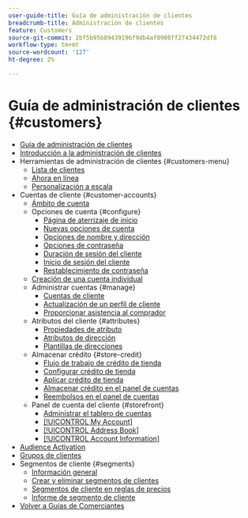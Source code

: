 ```yaml
---
user-guide-title: Guía de administración de clientes
breadcrumb-title: Administración de clientes
feature: Customers
source-git-commit: 2bf5b95b89439196f9db4af0908ff27434472df8
workflow-type: tm+mt
source-wordcount: '127'
ht-degree: 2%

---
```



# Guía de administración de clientes {#customers}

+ [Guía de administración de clientes](guide-overview.md)
+ [Introducción a la administración de clientes](customers-introduction.md)
+ Herramientas de administración de clientes {#customers-menu}
   + [Lista de clientes](customers-all.md)
   + [Ahora en línea](now-online.md)
   + [Personalización a escala](personalize-scale.md)
+ Cuentas de cliente {#customer-accounts}
   + [Ámbito de cuenta](customer-account-scope.md)
   + Opciones de cuenta {#configure}
      + [Página de aterrizaje de inicio](login-landing-page.md)
      + [Nuevas opciones de cuenta](account-options-new.md)
      + [Opciones de nombre y dirección](name-address-options.md)
      + [Opciones de contraseña](password-options.md)
      + [Duración de sesión del cliente](customer-online-options.md)
      + [Inicio de sesión del cliente](customer-sign-in.md)
      + [Restablecimiento de contraseña](password-reset.md)
   + [Creación de una cuenta individual](account-create.md)
   + Administrar cuentas {#manage}
      + [Cuentas de cliente](manage-account.md)
      + [Actualización de un perfil de cliente](update-account.md)
      + [Proporcionar asistencia al comprador](login-as-customer.md)
   + Atributos del cliente {#attributes}
      + [Propiedades de atributo](attribute-properties.md)
      + [Atributos de dirección](address-attributes.md)
      + [Plantillas de direcciones](address-templates.md)
   + Almacenar crédito {#store-credit}
      + [Flujo de trabajo de crédito de tienda](store-credit.md)
      + [Configurar crédito de tienda](credit-configure.md)
      + [Aplicar crédito de tienda](store-credit-using.md)
      + [Almacenar crédito en el panel de cuentas](account-dashboard-store-credit.md)
      + [Reembolsos en el panel de cuentas](refunds-customer-account.md)
   + Panel de cuenta del cliente {#storefront}
      + [Administrar el tablero de cuentas](account-dashboard.md)
      + [[!UICONTROL My Account]](account-dashboard-my-account.md)
      + [[!UICONTROL Address Book]](account-dashboard-address-book.md)
      + [[!UICONTROL Account Information]](account-dashboard-account-information.md)
+ [Audience Activation](audience-activation.md)
+ [Grupos de clientes](customer-groups.md)
+ Segmentos de cliente {#segments}
   + [Información general](customer-segments.md)
   + [Crear y eliminar segmentos de clientes](customer-segment-create.md)
   + [Segmentos de cliente en reglas de precios](customer-segment-price-rule.md)
   + [Informe de segmento de cliente](customer-segment-reports.md)
+ [Volver a Guías de Comerciantes](https://experienceleague.adobe.com/en/docs/commerce-admin/user-guides/home)

